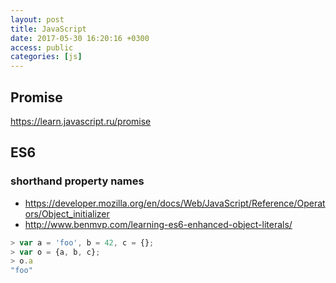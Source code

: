 ```yaml
---
layout: post
title: JavaScript
date: 2017-05-30 16:20:16 +0300
access: public
categories: [js]
---
```


<!-- more -->

## Promise

<https://learn.javascript.ru/promise>

## ES6

### shorthand property names

- <https://developer.mozilla.org/en/docs/Web/JavaScript/Reference/Operators/Object_initializer>
- <http://www.benmvp.com/learning-es6-enhanced-object-literals/>

```javascript
> var a = 'foo', b = 42, c = {};
> var o = {a, b, c};
> o.a
"foo"
```
